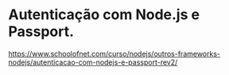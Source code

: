 # Autenticação com Node.js e Passport.

https://www.schoolofnet.com/curso/nodejs/outros-frameworks-nodejs/autenticacao-com-nodejs-e-passport-rev2/

